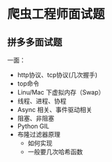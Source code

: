 # 爬虫工程师面试题



## 拼多多面试题

一面：

- http协议、tcp协议(几次握手)
- top命令
- Linu/Mac 下虚拟内存（Swap）
- 线程、进程、协程
- Async 相关、事件驱动相关
- 阻塞、非阻塞
- Python GIL
- 布隆过滤器原理
  - 如何实现
  - 一般要几次哈希函数
